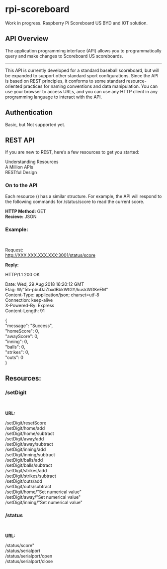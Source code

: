 # rpi-scoreboard
Work in progress. Raspberry Pi Scoreboard US BYD and IOT solution.<br>

<H2>API Overview</H2>
The application programming interface (API) allows you to programmatically query and make changes to Scoreboard US scoreboards. <br>
<hr/>
This API is currently developed for a standard baseball scoreboard, but will be expanded to support other standard sport configurations.  Since the API is based on REST principles, it conforms to some standard resource-oriented practices for naming conventions and data manipulation. You can use your browser to access URLs, and you can use any HTTP client in any programming language to interact with the API.

<H2>Authentication</H2>
Basic, but Not supported yet.

<H2>REST API</H2>

If you are new to REST, here’s a few resources to get you started:<br>

Understanding Resources<br>
A Million APIs<br>
RESTful Design<br>

<h3>On to the API</h3>
Each resource () has a similar structure. For example, the API will respond to the following commands for /status/score to read the current score.<br>

<b>HTTP Method:</b>  GET<br>
<b>Recieve:</b>  JSON<br>

<h3>Example:</h3><br>

Request:<br>
http://XXX.XXX.XXX.XXX:3001/status/score <br>

<b>Reply:</b><br>

HTTP/1.1 200 OK <br>

Date: Wed, 29 Aug 2018 16:20:12 GMT <br>
Etag: W/"5b-pbuDJZbxdBbkWtGY/kuskWGKeEM" <br>
Content-Type: application/json; charset=utf-8 <br>
Connection: keep-alive <br>
X-Powered-By: Express <br>
Content-Length: 91 <br>

{<br>
    "message": "Success",<br>
    "homeScore": 0, <br>
    "awayScore": 0, <br>
    "inning": 0, <br>
    "balls": 0, <br>
    "strikes": 0, <br>
    "outs": 0 <br>
} <br>

<h2>Resources:</h2>

<h3>/setDigit</h3><br>

<b>URL:</b><br>

/setDigit/resetScore<br>
/setDigit/home/add<br>
/setDigit/home/subtract<br>
/setDigit/away/add<br>
/setDigit/away/subtract<br>
/setDigit/inning/add<br>
/setDigit/inning/subtract<br>
/setDigit/balls/add<br>
/setDigit/balls/subtract<br>
/setDigit/strikes/add<br>
/setDigit/strikes/subtract<br>
/setDigit/outs/add<br>
/setDigit/outs/subtract<br>
/setDigit/home/"Set numerical value"<br>
/setDigit/away/"Set numerical value"<br>
/setDigit/inning/"Set numerical value"<br>

<h3>/status</h3><br>

<b>URL:</b><br>

/status/score"<br>
/status/serialport<br>
/status/serialport/open<br>
/status/serialport/close<br>






